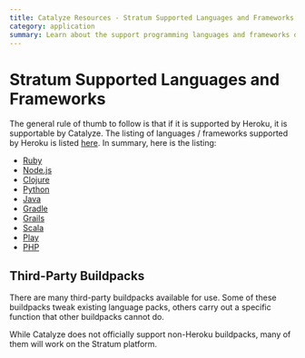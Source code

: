 ```yaml
---
title: Catalyze Resources - Stratum Supported Languages and Frameworks
category: application
summary: Learn about the support programming languages and frameworks on Catalyze.
---
```


# Stratum Supported Languages and Frameworks

The general rule of thumb to follow is that if it is supported by Heroku, it is supportable by Catalyze. The listing of languages / frameworks supported by Heroku is listed [here](https://devcenter.heroku.com/categories/language-support). In summary, here is the listing:


- [Ruby](https://github.com/heroku/heroku-buildpack-ruby.git)
- [Node.js](https://github.com/heroku/heroku-buildpack-nodejs.git)
- [Clojure](https://github.com/heroku/heroku-buildpack-clojure)
- [Python](https://github.com/heroku/heroku-buildpack-python.git)
- [Java](https://github.com/heroku/heroku-buildpack-java.git)
- [Gradle](https://github.com/heroku/heroku-buildpack-gradle)
- [Grails](https://github.com/heroku/heroku-buildpack-grails)
- [Scala](https://github.com/heroku/heroku-buildpack-scala)
- [Play](https://github.com/heroku/heroku-buildpack-play)
- [PHP](https://github.com/CHH/heroku-buildpack-php.git)

## Third-Party Buildpacks

There are many third-party buildpacks available for use. Some of these buildpacks tweak existing language packs, others carry out a specific function that other buildpacks cannot do.

While Catalyze does not officially support non-Heroku buildpacks, many of them will work on the Stratum platform.
